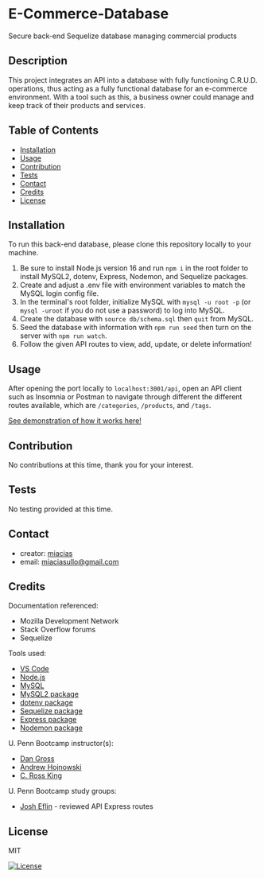 # E-Commerce-Database
Secure back-end Sequelize database managing commercial products

## Description

This project integrates an API into a database with fully functioning C.R.U.D. operations, thus acting as a fully functional database for an e-commerce environment. With a tool such as this, a business owner could manage and keep track of their products and services.


## Table of Contents

- [Installation](#installation)
- [Usage](#usage)
- [Contribution](#contribution)
- [Tests](#tests)
- [Contact](#contact)
- [Credits](#credits)
- [License](#license)


## Installation

To run this back-end database, please clone this repository locally to your machine. 
1. Be sure to install Node.js version 16 and run `npm i` in the root folder to install MySQL2, dotenv, Express, Nodemon, and Sequelize packages.
2. Create and adjust a .env file with environment variables to match the MySQL login config file.
3. In the terminal's root folder, initialize MySQL with `mysql -u root -p` (or `mysql -uroot` if you do not use a password) to log into MySQL.
4. Create the database with `source db/schema.sql` then `quit` from MySQL.
5. Seed the database with information with `npm run seed` then turn on the server with `npm run watch`.
6. Follow the given API routes to view, add, update, or delete information!


## Usage

After opening the port locally to `localhost:3001/api`, open an API client such as Insomnia or Postman to navigate through different the different routes available, which are `/categories`, `/products`, and `/tags`.

[See demonstration of how it works here!](https://youtu.be/QLrlKuN1JIA)


## Contribution

No contributions at this time, thank you for your interest.


## Tests

No testing provided at this time.


## Contact

- creator: [miacias](https://github.com/miacias)
- email: [miaciasullo@gmail.com](mailto:miaciasullo@gmail.com)


## Credits

Documentation referenced:

- Mozilla Development Network
- Stack Overflow forums
- Sequelize

Tools used:

- [VS Code](https://code.visualstudio.com/)
- [Node.js](https://nodejs.org/en/)
- [MySQL](https://www.mysql.com/)
- [MySQL2 package](https://www.npmjs.com/package/mysql2)
- [dotenv package](https://www.npmjs.com/package/dotenv)
- [Sequelize package](https://sequelize.org/)
- [Express package](https://expressjs.com/)
- [Nodemon package](https://www.npmjs.com/package/nodemon)

U. Penn Bootcamp instructor(s): 

- [Dan Gross](https://github.com/DanielWGross)
- [Andrew Hojnowski](https://github.com/aHojo)
- [C. Ross King](https://github.com/RomeoKilo125/)

U. Penn Bootcamp study groups:

- [Josh Eflin](https://github.com/JoshEflin) - reviewed API Express routes

## License
  
MIT

[![License](https://img.shields.io/badge/license-MIT-blue?logo=github)](https://github.com/miacias/e-commerce-database/blob/main/LICENSE)
